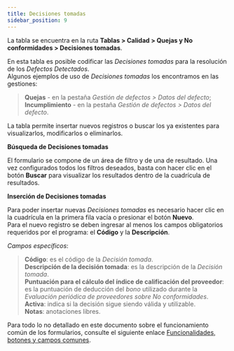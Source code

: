 ```yaml
---
title: Decisiones tomadas
sidebar_position: 9
---
```


La tabla se encuentra en la ruta **Tablas > Calidad > Quejas y No conformidades > Decisiones tomadas**.

En esta tabla es posible codificar las *Decisiones tomadas* para la resolución de los *Defectos Detectados*.  
Algunos ejemplos de uso de *Decisiones tomadas* los encontramos en las gestiones:  
> **Quejas** - en la pestaña *Gestión de defectos > Datos del defecto*;  
> **Incumplimiento** - en la pestaña *Gestión de defectos > Datos del defecto*.

La tabla permite insertar nuevos registros o buscar los ya existentes para visualizarlos, modificarlos o eliminarlos.

**Búsqueda de Decisiones tomadas**

El formulario se compone de un área de filtro y de una de resultado. Una vez configurados todos los filtros deseados, basta con hacer clic en el botón **Buscar** para visualizar los resultados dentro de la cuadrícula de resultados.

**Inserción de Decisiones tomadas**

Para poder insertar nuevas *Decisiones tomadas* es necesario hacer clic en la cuadrícula en la primera fila vacía o presionar el botón **Nuevo**.  
Para el nuevo registro se deben ingresar al menos los campos obligatorios requeridos por el programa: el **Código** y la **Descripción**.

*Campos específicos*: 

> **Código**: es el código de la *Decisión tomada*.  
> **Descripción de la decisión tomada**: es la descripción de la *Decisión tomada*.  
> **Puntuación para el cálculo del índice de calificación del proveedor**: es la puntuación de deducción del *bono* utilizado durante la *Evaluación periódica de proveedores sobre No conformidades*.  
> **Activa**: indica si la decisión sigue siendo válida y utilizable.  
> **Notas**: anotaciones libres.

Para todo lo no detallado en este documento sobre el funcionamiento común de los formularios, consulte el siguiente enlace [Funcionalidades, botones y campos comunes](/docs/guide/common).